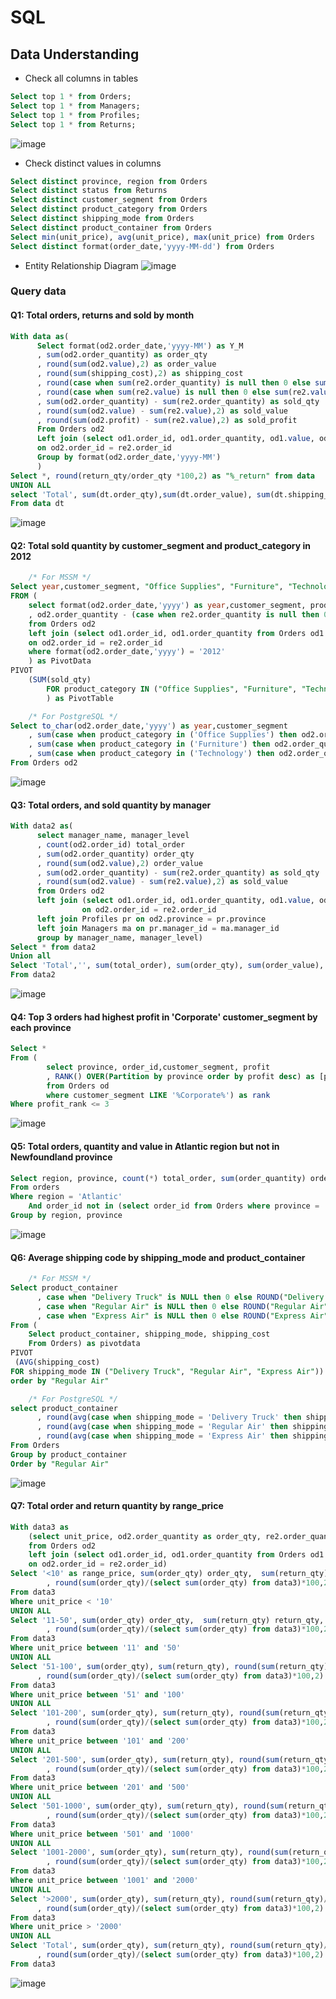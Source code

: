 # SQL

## Data Understanding
- Check all columns in tables
````sql
Select top 1 * from Orders;
Select top 1 * from Managers;
Select top 1 * from Profiles;
Select top 1 * from Returns;
````
![image](https://github.com/hhienly/SQL/assets/138852319/2d256dff-d8a4-4d15-85aa-8c4e4e310d03)

- Check distinct values in columns
````sql
Select distinct province, region from Orders
Select distinct status from Returns
Select distinct customer_segment from Orders
Select distinct product_category from Orders
Select distinct shipping_mode from Orders
Select distinct product_container from Orders
Select min(unit_price), avg(unit_price), max(unit_price) from Orders
Select distinct format(order_date,'yyyy-MM-dd') from Orders
````
- Entity Relationship Diagram
![image](https://github.com/hhienly/SQL/assets/138852319/c10bf3db-6558-4e45-92d7-b7066df7f978)

### Query data
#### Q1: Total orders, returns and sold by month
````sql
With data as(
      Select format(od2.order_date,'yyyy-MM') as Y_M
      , sum(od2.order_quantity) as order_qty
      , round(sum(od2.value),2) as order_value
      , round(sum(shipping_cost),2) as shipping_cost
      , round(case when sum(re2.order_quantity) is null then 0 else sum(re2.order_quantity) end,2) as return_qty
      , round(case when sum(re2.value) is null then 0 else sum(re2.value) end,2) as return_value
      , sum(od2.order_quantity) - sum(re2.order_quantity) as sold_qty
      , round(sum(od2.value) - sum(re2.value),2) as sold_value
      , round(sum(od2.profit) - sum(re2.value),2) as sold_profit
      From Orders od2
      Left join (select od1.order_id, od1.order_quantity, od1.value, od1.profit from Orders od1 inner join Returns re1 on od1.order_id = re1.order_id) re2
      on od2.order_id = re2.order_id
      Group by format(od2.order_date,'yyyy-MM')
      )
Select *, round(return_qty/order_qty *100,2) as "%_return" from data
UNION ALL
select 'Total', sum(dt.order_qty),sum(dt.order_value), sum(dt.shipping_cost), sum(dt.return_qty),sum(dt.return_value), sum(dt.sold_qty), sum(dt.sold_value),sum(dt.sold_profit),round(sum(dt.return_qty)/sum(dt.order_qty)*100,2)
From data dt
````
![image](https://github.com/hhienly/SQL/assets/138852319/cff81970-9a25-4144-9dad-3ca3f83ad137)

#### Q2: Total sold quantity by customer_segment and product_category in 2012
````sql
	/* For MSSM */
Select year,customer_segment, "Office Supplies", "Furniture", "Technology"
FROM (
    select format(od2.order_date,'yyyy') as year,customer_segment, product_category
    , od2.order_quantity - (case when re2.order_quantity is null then 0 else re2.order_quantity end) as sold_qty
    from Orders od2
    left join (select od1.order_id, od1.order_quantity from Orders od1 inner join Returns re1 on od1.order_id = re1.order_id) re2
    on od2.order_id = re2.order_id
    where format(od2.order_date,'yyyy') = '2012'
	) as PivotData
PIVOT
    (SUM(sold_qty)
    	FOR product_category IN ("Office Supplies", "Furniture", "Technology")
    	) as PivotTable

	/* For PostgreSQL */
Select to_char(od2.order_date,'yyyy') as year,customer_segment
    , sum(case when product_category in ('Office Supplies') then od2.order_quantity end) - sum(case when product_category in ('Office Supplies') then re2.order_quantity end) as "Office Supplies"
    , sum(case when product_category in ('Furniture') then od2.order_quantity end) - sum(case when product_category in ('Furniture') then re2.order_quantity end) as "Furniture"
    , sum(case when product_category in ('Technology') then od2.order_quantity end) - sum(case when product_category in ('Technology') then re2.order_quantity end) as "Technology"
From Orders od2
````
![image](https://github.com/hhienly/SQL/assets/138852319/fa4f243b-e458-408c-b598-d3dc894e014d)

#### Q3: Total orders, and sold quantity by manager
````sql
With data2 as(
      select manager_name, manager_level
      , count(od2.order_id) total_order
      , sum(od2.order_quantity) order_qty
      , round(sum(od2.value),2) order_value
      , sum(od2.order_quantity) - sum(re2.order_quantity) as sold_qty
      , round(sum(od2.value) - sum(re2.value),2) as sold_value
      from Orders od2
      left join (select od1.order_id, od1.order_quantity, od1.value, od1.profit from Orders od1 inner join Returns re1 on od1.order_id = re1.order_id) re2 
      			on od2.order_id = re2.order_id
      left join Profiles pr on od2.province = pr.province
      left join Managers ma on pr.manager_id = ma.manager_id
      group by manager_name, manager_level)
Select * from data2
Union all
Select 'Total','', sum(total_order), sum(order_qty), sum(order_value), sum(sold_qty), sum(sold_value)
From data2
````
![image](https://github.com/hhienly/SQL/assets/138852319/64a32402-f684-4c76-9aea-ab4b6849cd78)

#### Q4: Top 3 orders had highest profit in 'Corporate' customer_segment by each province
````sql
Select *
From (
    	select province, order_id,customer_segment, profit
    	, RANK() OVER(Partition by province order by profit desc) as [profit_rank]
    	from Orders od
    	where customer_segment LIKE '%Corporate%') as rank
Where profit_rank <= 3
````
![image](https://github.com/hhienly/SQL/assets/138852319/8331d763-f4ab-48d0-bd42-15c8480d5afe)

#### Q5: Total orders, quantity and value in Atlantic region but not in Newfoundland province
````sql
Select region, province, count(*) total_order, sum(order_quantity) order_qty, sum(value) order_value
From orders
Where region = 'Atlantic'
    And order_id not in (select order_id from Orders where province = 'Newfoundland')
Group by region, province
````
![image](https://github.com/hhienly/SQL/assets/138852319/3ad6a8d2-6b4c-410b-a7db-01ed1e9e52ef)

#### Q6: Average shipping code by shipping_mode and product_container
````sql
	/* For MSSM */
Select product_container
      , case when "Delivery Truck" is NULL then 0 else ROUND("Delivery Truck",2) end "Delivery Truck"
      , case when "Regular Air" is NULL then 0 else ROUND("Regular Air",2) end "Regular Air"
      , case when "Express Air" is NULL then 0 else ROUND("Express Air",2) end "Express Air"
From (
	Select product_container, shipping_mode, shipping_cost
	From Orders) as pivotdata
PIVOT
 (AVG(shipping_cost)
FOR shipping_mode IN ("Delivery Truck", "Regular Air", "Express Air")) as pivottable
order by "Regular Air"

	/* For PostgreSQL */
select product_container
      , round(avg(case when shipping_mode = 'Delivery Truck' then shipping_cost end),2) as "Delivery Truck"
      , round(avg(case when shipping_mode = 'Regular Air' then shipping_cost end),2) as "Regular Air"
      , round(avg(case when shipping_mode = 'Express Air' then shipping_cost end),2) as "Express Air"
From Orders
Group by product_container
Order by "Regular Air"
````
![image](https://github.com/hhienly/SQL/assets/138852319/25313392-564a-41c4-a018-0a20a77ef1c7)

#### Q7: Total order and return quantity by range_price
````sql
With data3 as
    (select unit_price, od2.order_quantity as order_qty, re2.order_quantity as return_qty
    from Orders od2
    left join (select od1.order_id, od1.order_quantity from Orders od1 inner join Returns re1 on od1.order_id = re1.order_id) re2 
    on od2.order_id = re2.order_id)
Select '<10' as range_price, sum(order_qty) order_qty,  sum(return_qty) return_qty, round(sum(return_qty)/sum(order_qty)*100,2) as "%_return"
        , round(sum(order_qty)/(select sum(order_qty) from data3)*100,2) as "%_order/total"
From data3
Where unit_price < '10'
UNION ALL
Select '11-50', sum(order_qty) order_qty,  sum(return_qty) return_qty, round(sum(return_qty)/sum(order_qty)*100,2) as "%_return"
        , round(sum(order_qty)/(select sum(order_qty) from data3)*100,2) as "%_order/total"
From data3
Where unit_price between '11' and '50'
UNION ALL
Select '51-100', sum(order_qty), sum(return_qty), round(sum(return_qty)/sum(order_qty)*100,2) as "%_return"
      , round(sum(order_qty)/(select sum(order_qty) from data3)*100,2) as "%_order/total"
From data3
Where unit_price between '51' and '100'
UNION ALL
Select '101-200', sum(order_qty), sum(return_qty), round(sum(return_qty)/sum(order_qty)*100,2) as "%_return"
        , round(sum(order_qty)/(select sum(order_qty) from data3)*100,2) as "%_order/total"
From data3
Where unit_price between '101' and '200'
UNION ALL
Select '201-500', sum(order_qty), sum(return_qty), round(sum(return_qty)/sum(order_qty)*100,2) as "%_return"
        , round(sum(order_qty)/(select sum(order_qty) from data3)*100,2) as "%_order/total"
From data3
Where unit_price between '201' and '500'
UNION ALL
Select '501-1000', sum(order_qty), sum(return_qty), round(sum(return_qty)/sum(order_qty)*100,2) as "%_return"
        , round(sum(order_qty)/(select sum(order_qty) from data3)*100,2) as "%_order/total"
From data3
Where unit_price between '501' and '1000'
UNION ALL
Select '1001-2000', sum(order_qty), sum(return_qty), round(sum(return_qty)/sum(order_qty)*100,2) as "%_return"
        , round(sum(order_qty)/(select sum(order_qty) from data3)*100,2) as "%_order/total"
From data3
Where unit_price between '1001' and '2000'
UNION ALL
Select '>2000', sum(order_qty), sum(return_qty), round(sum(return_qty)/sum(order_qty)*100,2) as "%_return"
      , round(sum(order_qty)/(select sum(order_qty) from data3)*100,2) as "%_order/total"
From data3
Where unit_price > '2000'
UNION ALL
Select 'Total', sum(order_qty), sum(return_qty), round(sum(return_qty)/sum(order_qty)*100,2) as "%_return"
      , round(sum(order_qty)/(select sum(order_qty) from data3)*100,2) as "%_order/total"
From data3
````
![image](https://github.com/hhienly/SQL/assets/138852319/82ad9177-b0ca-45aa-b5b4-653c8aa4eca2)

